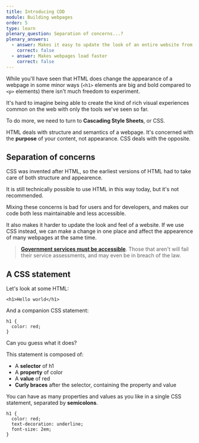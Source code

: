 ```yaml
---
title: Introducing CDD
module: Building webpages
order: 5
type: learn
plenary_question: Separation of concerns...?
plenary_answers:
  - answer: Makes it easy to update the look of an entire website from one file
    correct: false
  - answer: Makes webpages load faster
    correct: false
---
```



While you'll have seen that HTML does change the appearance of a webpage in some minor ways (`<h1>` elements are big and bold compared to `<p>` elements) there isn't much freedom to experiment.

It's hard to imagine being able to create the kind of rich visual experiences common on the web with only the tools we've seen so far.

To do more, we need to turn to **Cascading Style Sheets**, or CSS.

HTML deals with structure and semantics of a webpage. It's concerned with the **purpose** of your content, not appearance. CSS deals with the opposite.

## Separation of concerns
CSS was invented after HTML, so the earliest versions of HTML had to take care of both structure and appearence.

It is still technically possible to use HTML in this way today, but it's not recommended.

Mixing these concerns is bad for users and for developers, and makes our code both less maintainable and less accessible.

It also makes it harder to update the look and feel of a website. If we use CSS instead, we can make a change in one place and affect the appearence of many webpages at the same time.

> **[Government services must be accessible](https://www.gov.uk/service-manual/helping-people-to-use-your-service/making-your-service-accessible-an-introduction)**. Those that aren't will fail their service assessments, and may even be in breach of the law.

## A CSS statement
Let's look at some HTML:

```
<h1>Hello world</h1>
```

And a companion CSS statement:

```
h1 {
  color: red;
}
```

Can you guess what it does?

This statement is composed of:

* A **selector** of h1
* A **property** of color
* A **value** of red
* **Curly braces** after the selector, containing the property and value

You can have as many properties and values as you like in a single CSS statement, separated by **semicolons**.

```
h1 {
  color: red;
  text-decoration: underline;
  font-size: 2em;
}
```
